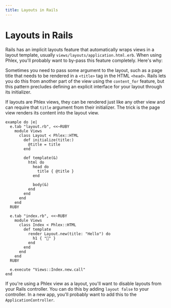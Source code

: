 ```yaml
---
title: Layouts in Rails
---
```


# Layouts in Rails

Rails has an implicit layouts feature that automatically wraps views in a layout template, usually `views/layouts/application.html.erb`. When using Phlex, you'll probably want to by-pass this feature completely. Here's why:

Sometimes you need to pass some argument to the layout, such as a page title that needs to be rendered in a `<title>` tag in the HTML `<head>`. Rails lets you do this from another part of the view using the `content_for` feature, but this pattern precludes defining an explicit interface for your layout through its initializer.

If layouts are Phlex views, they can be rendered just like any other view and can require that `title` argument from their initializer. The trick is the page view renders its content into the layout view.

```phlex
example do |e|
  e.tab "layout.rb", <<~RUBY
    module Views
      class Layout < Phlex::HTML
        def initialize(title:)
          @title = title
        end

        def template(&)
          html do
            head do
              title { @title }
            end

            body(&)
          end
        end
      end
    end
  RUBY

  e.tab "index.rb", <<~RUBY
    module Views
      class Index < Phlex::HTML
        def template
          render Layout.new(title: "Hello") do
            h1 { "👋" }
          end
        end
      end
    end
  RUBY

  e.execute "Views::Index.new.call"
end
```

If you're using a Phlex view as a layout, you'll want to disable layouts from your Rails controller. You can do this by adding `layout false` to your controller. In a new app, you'll probably want to add this to the `ApplicationController`.
